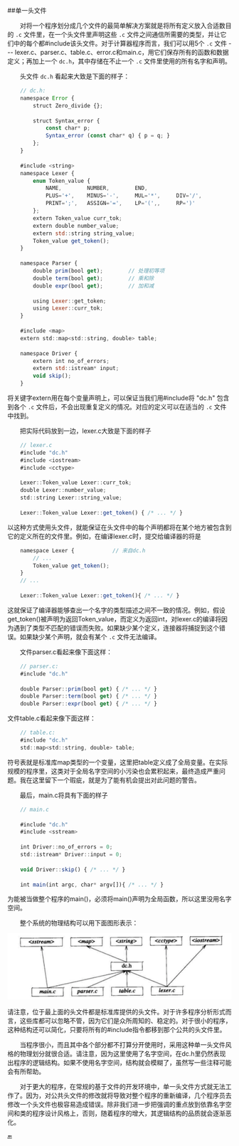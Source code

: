 ##单一头文件

&emsp;&emsp;对将一个程序划分成几个文件的最简单解决方案就是将所有定义放入合适数目的 `.c` 文件里，在一个头文件里声明这些 `.c` 文件之间通信所需要的类型，并让它们中的每个都#include该头文件。对于计算器程序而言，我们可以用5个 `.c` 文件 --- lexer.c、parser.c、table.c、error.c和main.c，用它们保存所有的函数和数据定义；再加上一个 `dc.h`，其中存储在不止一个 `.c` 文件里使用的所有名字和声明。

&emsp;&emsp;头文件 `dc.h` 看起来大致是下面的样子：

```javascript
    // dc.h:
    namespace Error {
        struct Zero_divide {};
        
        struct Syntax_error {
            const char* p;
            Syntax_error (const char* q) { p = q; }
        };
    }
    
    #include <string>
    namespace Lexer {
        enum Token_value {
            NAME,        NUMBER,        END,
            PLUS='+',    MINUS='-',     MUL='*',     DIV='/',
            PRINT=';',   ASSIGN='=',    LP='(',,     RP=')'
        };
        extern Token_value curr_tok;
        extern double number_value;
        extern std::string string_value;
        Token_value get_token();
    }
    
    namespace Parser {
        double prim(bool get);        // 处理初等项
        double term(bool get);        // 乘和除
        double expr(bool get);        // 加和减
        
        using Lexer::get_token;
        using Lexer::curr_tok;
    }
    
    #include <map>
    extern std::map<std::string, double> table;
    
    namespace Driver {
        extern int no_of_errors;
        extern std::istream* input;
        void skip();
    }
```

将关键字extern用在每个变量声明上，可以保证当我们用#include将 "dc.h" 包含到各个 `.c` 文件后，不会出现重复定义的情况。对应的定义可以在适当的 `.c` 文件中找到。

&emsp;&emsp;把实际代码放到一边，lexer.c大致是下面的样子

```javascript
    // lexer.c
    #include "dc.h"
    #include <iostream>
    #include <cctype>
    
    Lexer::Token_value Lexer::curr_tok;
    double Lexer::number_value;
    std::string Lexer::string_value;
    
    Lexer::Token_value Lexer::get_token() { /* ... */ }
```

以这种方式使用头文件，就能保证在头文件中的每个声明都将在某个地方被包含到它的定义所在的文件里。例如，在编译lexer.c时，提交给编译器的将是

```javascript
    namespace Lexer {            // 来自dc.h
        // ...
        Token_value get_token();
    }
    // ...
    
    Lexer::Token_value Lexer::get_token(){ /* ... */ }
```

这就保证了编译器能够查出一个名字的类型描述之间不一致的情况。例如，假设get_token()被声明为返回Token_value，而定义为返回int，对lexer.c的编译将因为遇到了类型不匹配的错误而失败。如果缺少某个定义，连接器将捕捉到这个错误。如果缺少某个声明，就会有某个 `.c` 文件无法编译。

&emsp;&emsp;文件parser.c看起来像下面这样：

```javascript
    // parser.c:
    #include "dc.h"
    
    double Parser::prim(bool get) { /* ... */ }
    double Parser::term(bool get) { /* ... */ }
    double Parser::expr(bool get) { /* ... */ }
```

文件table.c看起来像下面这样：

```javascript
    // table.c:
    #include "dc.h"
    std::map<std::string, double> table;
```

符号表就是标准库map类型的一个变量，这里把table定义成了全局变量。在实际规模的程序里，这类对于全局名字空间的小污染也会累积起来，最终造成严重问题。我在这里留下一个瑕疵，就是为了能有机会提出对此问题的警告。

&emsp;&emsp;最后，main.c将具有下面的样子

```javascript
    // main.c
    
    #include "dc.h"
    #include <sstream>
    
    int Driver::no_of_errors = 0;
    std::istream* Driver::input = 0;
    
    void Driver::skip() { /* ... */ }
    
    int main(int argc, char* argv[]){ /* ... */ }
```

为能被当做整个程序的main()，必须将main()声明为全局函数，所以这里没用名字空间。

&emsp;&emsp;整个系统的物理结构可以用下面图形表示：

![](/assets/9_3_1_01.png)

请注意，位于最上面的头文件都是标准库提供的头文件。对于许多程序分析形式而言，这些库都可以忽略不管，因为它们是众所周知的、稳定的。对于很小的程序，这种结构还可以简化，只要将所有的#include指令都移到那个公共的头文件里。

&emsp;&emsp;当程序很小，而且其中各个部分都不打算分开使用时，采用这种单一头文件风格的物理划分就很合适。请注意，因为这里使用了名字空间，在dc.h里仍然表现出程序的逻辑结构。如果不使用名字空间，结构就会模糊了，虽然写一些注释可能会有所帮助。

&emsp;&emsp;对于更大的程序，在常规的基于文件的开发环境中，单一头文件方式就无法工作了。因为，对公共头文件的修改就将导致对整个程序的重新编译，几个程序员去修改一个头文件也极容易造成错误。除非我们进一步把强调的重点放到依靠名字空间和类的程序设计风格上，否则，随着程序的增大，其逻辑结构的品质就会逐渐恶化。


🔚
















